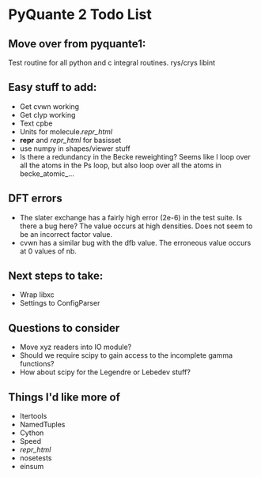 # PyQuante 2 Todo List

## Move over from pyquante1:
Test routine for all python and c integral routines.
rys/crys
libint

## Easy stuff to add:
* Get cvwn working
* Get clyp working
* Text cpbe
* Units for molecule._repr_html_
* __repr__ and _repr_html_ for basisset
* use numpy in shapes/viewer stuff
* Is there a redundancy in the Becke reweighting? Seems like I loop over all the atoms
  in the Ps loop, but also loop over all the atoms in becke_atomic_...

## DFT errors
* The slater exchange has a fairly high error (2e-6) in the test suite. 
  Is there a bug here? The value occurs at high densities. Does not 
  seem to be an incorrect factor value.
* cvwn has a similar bug with the dfb value. The erroneous value
  occurs at 0 values of nb.

## Next steps to take:
* Wrap libxc
* Settings to ConfigParser

## Questions to consider
* Move xyz readers into IO module?
* Should we require scipy to gain access to the incomplete gamma
  functions? 
* How about scipy for the Legendre or Lebedev stuff?

## Things I'd like more of
* Itertools
* NamedTuples
* Cython
* Speed
* _repr_html_
* nosetests
* einsum
